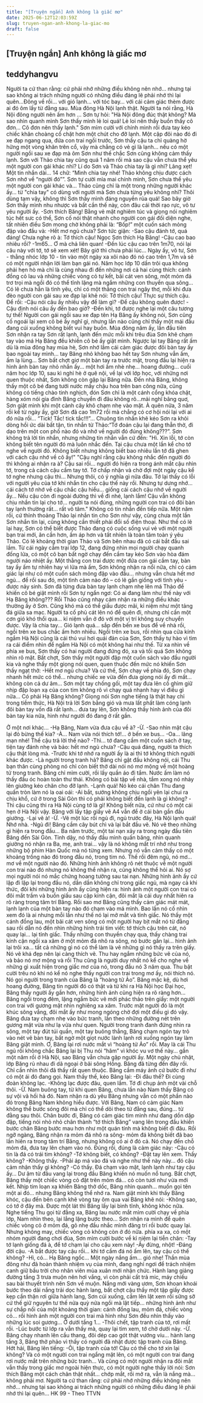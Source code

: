 ```yaml
---
title: "[Truyện ngắn] Anh không là giấc mơ"
date: 2025-06-12T12:03:59Z
slug: truyen-ngan-anh-khong-la-giac-mo
draft: false
---
```


## [Truyện ngắn] Anh không là giấc mơ

## teddyhangvu

Người ta cứ than rằng: cứ phải nhớ những điều không nên nhớ... nhưng tại sao không ai trách những người có những điều đáng lẽ phải nhớ thì lại quên...​Đông về rồi… với gió lạnh… với tóc bay… với cái cảm giác thèm được ai đó ôm lấy từ đằng sau. Mùa đông Hà Nội lạnh thật. Người ta nói rằng, Hà Nội đông người nên ấm hơn … Sơn tự hỏi: "Hà Nội đông đúc thật không? Mà sao nhìn quanh mình Sơn thấy mình lẻ loi quá! Lẻ loi nên thấy buồn thấy cô đơn… Cô đơn nên thấy lạnh." Sơn mỉm cười với chính mình rồi đưa tay kéo chiếc khăn choàng cổ chặt hơn một chút cho đỡ lạnh. Một cặp đôi nào đó đi xe đạp ngang qua, đứa con trai ngồi trước, Sơn thấy cậu ta chỉ quàng hờ hững một vòng khăn trên cổ, vậy mà chẳng có vẻ gì là lạnh… nếu có một người ngồi sau xe đạp mà ôm Sơn như thế chắc Sơn cũng không cảm thấy lạnh. Sơn với Thảo chia tay cũng quá 1 năm rồi mà sao cậu vẫn chưa thể yêu một người con gái khác nhỉ? 
Lí do Sơn và Thảo chia tay là gì nhỉ? Lãng xẹt! Một tin nhắn dài… 14 chữ: “Mình chia tay nhé! Thảo không chịu được cách Sơn nhớ về “người đó””. Sơn tự cười mỉa mai chính mình, Sơn chưa thể yêu một người con gái khác và… Thảo cũng chỉ là một trong những người khác ấy… từ "chia tay" có dùng với người mà Sơn chưa từng yêu không nhỉ? Thôi dùng tạm vậy, không thì Sơn thấy mình đáng nguyền rủa quá! Sao bây giờ Sơn thấy mình nhu nhược và bất cần thế này, còn đâu cái thời rạo rực, vô tư yêu người ấy.
-Sơn thích Băng!
Bằng vẻ mặt nghiêm túc và giọng nói nghiêm túc hết sưc có thể, Sơn cố nói thật nhanh cho người con gái đối diện nghe, tất nhiên điều Sơn mong chờ không phải là: “Bốp!” một cuốn sách mỏng đập vào đầu và:
-Hết mơ ngủ chưa?
Sơn tức giận:
-Sao cậu đánh tớ, quá đáng! Chưa nghe rõ à: Tớ thích cậu! Ngọc Sơn thích Hạ Băng!
-Cậu cao bao nhiêu rồi?
-1m65… Ơ mà chả liên quan!
-Đến lúc cậu cao trên 1m70, nói lại câu này với tớ, tớ sẽ xem xét! Bây giờ thì chưa phải lúc…
Ngày ấy, vô tư, Sơn - thằng nhóc lớp 10 - tin vào một ngày xa xôi nào đó nó cao trên 1,7m và sẽ có một người nhận lời làm bạn gái nó. Năm học lớp 10 dần trôi qua không phải hẹn hò mà chỉ là cùng nhau đi đến những nơi cả hai cùng thích: cánh đồng cỏ lau và những chiếc vòng cỏ tự kết, bãi cát ven sông, một mỏm đá trơ trọi mà ngồi đó có thể tĩnh lặng mà ngắm những con thuyền qua sông… Có lẽ chưa hẳn là tình yêu, chỉ có một thằng con trai ngây thơ, mỗi khi đưa đèo người con gái sau xe đạp lại khẽ nói: Tớ thích cậu! Thực sự thích cậu. Để rồi:
-Cậu nói câu ấy nhiều vậy để làm gì?
-Để cậu không quên được!
-Cậu định nói câu ấy đến bao giờ?
-Đến khi, tớ được nghe lại một câu tương tự thế!
Người con gái ngồi sau xe đạp tên Hạ Băng ấy không nói, Sơn cũng cố ngoái lại xem cô bé ấy nghĩ gì, nhưng lần nào cũng chỉ thấy một mái đầu đang cúi xuống không biết vui hay buồn. Mùa đông năm ấy, lần đầu tiên Sơn nhận ra tay Sơn rất lạnh, lạnh đến mức mỗi khi trêu đùa Sơn khẽ chạm tay vào má Hạ Băng đều khiến cô bé ấy giật mình. Ngược lại tay Băng rất ấm dù là mùa đông hay mùa hè, Sơn nhớ lắm cái cảm giác được đôi bàn tay ấy bao ngoài tay mình… tay Băng nhỏ không bao hết tay Sơn nhưng vẫn ấm, ấm lạ lùng…
Sơn bất chợt giơ một bàn tay ra trước mặt, trong đầu lại hiện ra hình ảnh bàn tay nhỏ nhắn ấy… một hơi ấm nhè nhẹ… hoang đường… cuối năm học lớp 10, sau kì nghỉ hè ở quê nội, về lại với lớp học, với những nơi quen thuộc nhất, Sơn không còn gặp lại Băng nữa. Đến nhà Băng, không thấy một cô bé đang tưới nước mấy chậu hoa trên ban công nữa, cũng không có tiếng chào tinh nghịch, đón Sơn chỉ là một cánh cổng khóa chặt, hàng xóm nói gia đình Băng chuyển đi đâu không rõ…mải nghĩ bâng quơ, Sơn giật mình khi một cành cây khô chạm nhẹ vào mặt. À quên nữa, 3 năm rồi kể từ ngày ấy, giờ Sơn đã cao 1m72 rồi mà chẳng có cơ hội nói lại với ai đó nữa rồi…
“Tick! Tắc! tick tắc!!!”… Chuông tin nhắn khẽ kéo Sơn ra khỏi dòng hồi ức dài bất tận, tin nhắn từ Thảo:“Tớ đoán cậu lại đang thẫn thờ, đi dạo trên một con phố nào đó và nhớ về người đó đúng không???”. Sơn không trả lời tin nhắn, nhưng những tin nhắn vẫn cứ đến: "Hì. Xin lỗi, tớ còn không biết tên người đó mà luôn nhắc đến. Tại cậu chưa một lần kể cho tớ nghe về người đó. Không biết nhưng không biết bao nhiêu lần tớ đã ghen với cách cậu nhớ về cô ấy!"
"Cậu nghĩ rằng cậu không nhắc đến người đó thì không ai nhận ra à? Cậu sai rồi… người đó hiện ra trong ánh mắt cậu nhìn tớ, trong cả cách cậu cầm tay tớ. Tớ chấp nhận và chờ đợi một ngày cậu kể tớ nghe nhưng cậu thì… Nhưng thôi, có ý nghĩa gì nữa đâu. Tớ lại thấy có lỗi với người yêu của tớ khi nhắn tin cho cậu thế này rồi. Nhưng tự dưng nhớ… cái cách tớ nhớ về cậu chắc cậu hiểu… giống cái cách cậu nhớ về người ấy… Nếu cậu còn đi ngoài đường thì về đi nhé, lạnh lắm! Cậu vẫn không chịu nhắn tin lại cho tớ… người ta nói đúng, những người con trai có đôi bàn tay lạnh thường rất… rất vô tâm."
Không có tin nhắn đến tiếp nữa. Một năm rồi, cứ thỉnh thoảng Thảo lại nhắn tin cho Sơn như vậy, cũng chưa một lần Sơn nhắn tin lại, cũng không cần thiết phải đổi số điện thoại. Như thế có lẽ lại hay, Sơn có thể biết được Thảo đang có cuộc sống vui vẻ với một người bạn trai mới, ân cần hơn, ấm áp hơn và tất nhiên là toàn tâm toàn ý yêu Thảo. Có lẽ khoảng thời gian Thảo và Sơn bên nhau đã có cái bắt đầu sai lầm. Từ cái ngày cắm trại lớp 12, đang đứng nhìn mọi người chạy quanh đống lửa, có một cô bạn bất ngờ chạy đến cầm tay kéo Sơn vào hòa đám người náo nhiệt ấy. Một thằng con trai được một đứa con gái cầm tay, bàn tay ấy ấm tự nhiên hay vì lửa mà ấm, Sơn không nhận ra nổi nữa, chỉ có cảm giác lại như có một cuốn sách mỏng đập vào đầu… nhưng vẫn chưa hết mơ ngủ… để rồi sau đó, một tình cảm nào đó – có lẽ gần giống với tình yêu - được nảy sinh. Sơn đã từng đưa bàn tay lạnh chạm nhẹ lên má Thảo để khiến cô bé giật mình rồi Sơn tự ngẩn ngơ: Có ai đang làm như thế này với Hạ Băng không??? Rồi Thảo cũng nhạy cảm nhận ra những điều khác thường ấy ở Sơn. Cũng khó mà có thể giấu được mãi, kỉ niệm như một tảng đá giữa sa mạc. Người ta cố phủ cát lên nó để quên đi, nhưng chỉ cần một cơn gió khó thổi qua… kỉ niệm vẫn ở đó với một vị trí không suy chuyển được. Vậy là chia tay...
Gió lạnh quá… sắp đến bến xe bus để về nhà rồi, ngồi trên xe bus chắc ấm hơn nhiều. Ngồi trên xe bus, rồi nhìn qua cửa kính ngắm Hà Nội cũng là cái thú vui hơi quái đản của Sơn, Sơn thấy tự hào vì tìm ra cái điểm nhìn để ngắm Hà Nội có một không hai như thế. Từ xa nhìn về phía xe bus, Sơn thấy có hai người đang đứng đó, xa và tối quá Sơn không nhìn rõ mặt. Bất chợt, Sơn thấy một người đập một cuốn sách vào đầu người kia và nghe thấy một giọng nói quen, quen thuộc đến mức nó khiến Sơn thấy ngạt thở:
-Hết mơ ngủ chưa?
Và cứ thế, Sơn chạy về phía đó, Sơn chạy nhanh hết mức có thể… nhưng chiếc xe vừa đến đưa giọng nói ấy đi mất… không còn cả dư âm… Sơn một tay chống gối, một tay đưa lên cố ghìm giữ nhịp đập loạn xạ của con tim không rõ vì chạy quá nhanh hay vì điều gì nữa… Có phải Hạ Băng không? Giọng nói Sơn nghe tiếng là thật hay chỉ trong tiềm thức, Hà Nội trả lời Sơn bằng gió và mưa lất phất làm cóng lạnh đôi bàn tay vốn đã rất lạnh… đưa tay lên, Sơn không thấy hình ảnh của đôi bàn tay kia nữa, hình như người đó đang ở rất gần.

​Ở một nơi khác…
-Hạ Băng, Nam vừa đưa cậu về à?
-Ừ.
-Sao nhìn mặt cậu lại đỏ bừng thế kia?
-À… Nam vừa nói thích tớ!… ở bến xe bus…
-Oa… lãng mạn nhé! Thế cậu trả lời thế nào?
-Thì… tớ đang cầm một cuốn sách ở tay, tiện tay đánh nhẹ và bảo: hết mơ ngủ chưa?
-Cậu quá đáng, người ta thích cậu thật lòng mà.
-Trước khi tớ nhớ ra người ấy là ai thì tớ không thích người khác được.
-Là người trong tranh hả?
Băng chỉ gật đầu không nói, cái Thu bạn thân cùng phòng nó chỉ còn biết thở dài nói nó mơ mộng về một hoàng tử trong tranh. Băng chỉ mỉm cười, rồi lấy quần áo đi tắm. Nước ấm làm nó thấy đầu óc hoàn toàn thư thái. Không có bài tập về nhà, tắm xong nó nhảy lên giường kéo chăn cho đỡ lạnh.
-Lạnh quá!
Nó kéo cái chăn Thu đang quấn tròn làm nó la oai oái:
-Ai bắt, sướng không chịu ngồi yên lại chui ra chịu khổ, cứ ở trong Sài Gòn thì có phải không biết đến lạnh là gì không?
-Thì cậu cũng thi ra Hà Nội cùng tớ là gì! Không biết nữa, cứ như có một cái hẹn ở Hà Nội vậy.
Băng với lấy tập giấy vẽ A4 vẫn để ở cái bàn gần đầu giường.
-Lại vẽ à! 
-Ừ.
-Vẽ một lúc rồi ngủ đi, ngủ trước đây, Hà Nội lạnh quá! Nhớ nhà.
-Ngủ đi!
Băng cầm cây bút chì và lại bắt đầu vẽ. Nó vẽ theo những gì hiện ra trong đầu… Ba năm trước, một tai nạn xảy ra trong ngày đầu tiên Băng đến Sài Gòn. Tỉnh dậy, nó thấy đầu mình quấn băng, nhìn quanh giường nó nhận ra Ba, mẹ, anh trai… vậy là nó không mất trí nhớ như trong những bộ phim Hàn Quốc mà nó từng xem. Nhưng nó vẫn cảm thấy có một khoảng trống nào đó trong đầu nó, trong tim nó. Thế rồi đêm ngủ, nó mơ… mơ về một người nào đó. Những hình ảnh không rõ nét thuộc về một người con trai nào đó nhưng nó không thể nhận ra, cũng không thể hỏi ai. Nó sợ mọi người nói nó mắc chứng hoang tưởng sau tai nạn. Những hình ảnh ấy cứ lặp đi lặp lại trong đầu nó, dần dần không chỉ trong giấc ngủ, mà ngay cả khi thức, đôi khi những hình ảnh ấy cũng hiện ra: hình ảnh một người con trai có đôi mắt trầm và buồn giấu sau cặp kính cận, đôi mắt là cái duy nhất hiên ra rõ ràng trong tâm trí Băng. Rồi sao mơ Băng cũng thấy cảm giác mát mát, lạnh lạnh của một bàn tay nào đó chạm vào má mình. Bao lần nó cố nhìn xem đó là ai nhưng mỗi lần như thế nó lại mở mắt và tỉnh giấc. Nó thấy một cánh đồng lau, một bãi cát ven sông có một người hay bịt mắt nó từ đằng sau rồi dẫn nó đến nhìn những hình trái tim viết: tớ thích cậu trên cát, nó quay lại… lại tỉnh giấc. Thấy những con thuyền chạy qua, thấy chàng trai kính cận ngồi xa xăm ở một mỏm đá nhô ra sông, nó bước gần lại… hình ảnh lại trôi xa… tất cả những gì nó có thể làm là vẽ những gì nó thấy ra trên giấy. Nó vẽ khá đẹp nên lại càng thích vẽ. Thu hay ngắm những bức vẽ của nó, và bảo nó mơ mộng và rồi Thu cũng là người duy nhất nó kể cho nghe về những gì xuất hiện trong giấc mơ của nó, trong đầu nó 3 năm qua. Thu bật cười trêu nó khi nó kể nó nghe thấy người con trai trong mơ ấy, nói thích nó. Nó gọi người trong tranh của Băng là “hoàng tử Ảo”. Băng mặc kệ, dù hơi hoang đường, Băng tin người đó có thật và từ khi ra Hà Nội học Đại học, Băng thấy người ấy gần hơn, những hình ảnh cũng hiện ra rõ ràng hơn… Băng ngồi trong đêm, lặng ngắm bức vẽ mới phác thảo trên giấy: một người con trai với gương mặt nhìn nghiêng xa xăm. Trước mặt người đó là một khúc sông vắng, đôi mắt ấy như mong ngóng chờ đợi một điều gì đó vậy. Băng đưa tay chạm nhẹ vào bức tranh, lần theo những đường nét trên gương mặt vừa như lạ vừa như quen. Người trong tranh đanh đứng nhìn ra sông, một tay đút túi quần, một tay buông thẳng, Băng chạm ngón tay trỏ vào nét vẽ bàn tay, bất ngờ một giọt nước lành lạnh rơi xuống ngón tay làm Băng giật mình. Ơ, Băng lại rơi nước mắt vì “hoàng tử Ảo” rồi. May là cái Thu ngủ rồi không chắc Băng lại bị Thu nói “hâm” vì khóc vu vơ thế này… gần một năm rồi ở Hà Nội, sao Băng vẫn chưa gặp người ấy.
Một ngày chủ nhật, lớp Băng rủ nhau đi dã ngoại ở bãi sông Hồng. Băng đã từng đến đây rồi. Chỉ cần nhìn thôi đã thấy rất quen thuộc. Băng cầm máy ảnh cứ bước đi như có một ái đó đang gọi. Nam thấy thế, kéo Băng lại:
-Đi đâu thế? Đi cùng đoàn không lạc.
-Không lạc được đâu, quen lắm. Tớ đi chụp ảnh một vài chỗ thôi.
-Ừ.
Nam buông tay, từ khi quen Băng, chưa lần nào Nam thấy Băng có sự vội vã hối hả đó. Nam nhận ra dù yêu Băng nhưng vẫn có một phần nào đó trong Băng Nam không hiểu được. Với Băng, Nam có cảm giác Nam không thể bước sóng đôi mà chỉ có thể dõi theo từ đằng sau, đúng… từ đằng sau thôi.
Chân bước đi, Băng có cảm giác tim mình như đang dồn dập đập, tiếng nói nhỏ nhỏ chân thành “tớ thích Băng” vang lên trong đầu khiến bước chân Băng bước mau hơn như một quán tính mà không biết đi đâu. Rồi ngỡ ngàng, Băng nhận ra mỏm đá nhô ra sông- mỏm đá không biết đã bao lần hiên ra trong tâm trí Băng, nhưng không có ai ở đó cả. Nó chạy đến chỗ mỏm đá, đưa tay lên chạm vào nó. Đúng rồi, đúng là cảm giác này:
-Cậu có tin là đá có trái tim không?
-Tớ không biết, có không?
-Đặt tay lên xem. Thấy không?
-Không thấy.
-Phải áp má vào đá và nghe như thế này này… đó cậu cảm nhận thấy gì không?
-Có thấy. Đá chạm vào mặt, lạnh lạnh như tay cậu ấy…
Dư âm từ đâu vang lại trong đầu Băng khiến nó muốn nổ tung. Bất chợt, Băng thấy một chiếc vòng cỏ đặt trên mỏm đá… cỏ còn tươi như vừa mới kết. Nhịp tim loạn xạ khiến Băng thở dốc, Băng nhìn quanh… muốn gọi tên một ai đó… nhưng Băng không thể nhớ ra. Nam giật mình khi thấy Băng khóc, cậu đến bên cạnh khẽ vòng tay ôm qua vai Băng khẽ nói:
-Không sao, có tớ ở đây mà. 
Được một lát thì Băng lấy lại bình tĩnh, không khóc nữa. Nghe tiếng Thu gọi từ đằng xa, Băng lau nước mắt mỉm cười chạy về phía lớp, Nam nhìn theo, lại lẳng lặng bước theo…
Sơn nhận ra mình để quên chiếc vòng cỏ ở mỏm đá, gõ nhẹ đầu nhắc mình đãng trí rồi bước quay lại. Nhưng không may, chiếc vòng cỏ không còn ở đó nữa. phía xa xa, có một nhóm người đang chơi đùa, Sơn mỉm cười bước về kỉ niệm lại tiễn chân:
-Tay tớ lạnh giống đá à, để tớ chạm lại cho cậu xem này!
-Ấy đừng, nhột!
-Đáng đời cậu.
-A bắt được tay cậu rồi… khi tớ cầm đá nó ấm lên, tay cậu có thế không?
-Hì, có… Hạ Băng ngốc…
Một ngày nắng ấm… gió nhẹ! Thần mùa đông như đã hoàn thành nhiệm vụ của mình, đang nghỉ ngơi để trách nhiệm canh giữ bầu trời cho nhân viên mùa xuân mới nhận chức. Hành lang giảng đường tầng 3 trưa muộn nên hơi vắng, vì còn phải cất trả mic, máy chiếu sau bài thuyết trình nên Sơn về muộn. Nắng mới vàng ươm, Sơn khoan khoái bước theo dải nắng trải dọc hành lang, bất chợt cậu thấy một tập giấy được kẹp cẩn thận rơi giữa hành lang, Sơn cúi xuống, cầm lên lật xem rồi sững sỡ cứ thế giữ nguyên tư thế nửa quỳ nửa ngồi mà lật tiếp… những hình ảnh như sự chắp nối của một khoảng thời gian: cánh đồng lau, mỏm đá, chiếc vòng cỏ… rồi hình ảnh một người con trai mà hình như Sơn đều nhìn thấy vào những lúc soi gương…
Ở dưới tầng 1…
-Thôi chết, tập tranh của tớ, rơi mất rồi.
-Lúc bước từ lớp ra vẫn thấy mà, quay lại tìm xem, tớ chờ dưới này.
-Ừ.
Băng chạy nhanh lên cầu thang, đôi dép cao gót thật vướng víu… hành lang tầng 3, Băng thở phảo vì thấy có người đã nhặt được tập tranh của Băng. Hớt hải, Băng lên tiếng:
-Ôi, tập tranh của tớ! Cậu có thể cho tớ xin lại không?
Và có một người con trai ngẩng mặt lên, có một người con trai đang rơi nước mắt trên những bức tranh… Và cũng có một người nhận ra đôi mắt vẫn thấy trong giấc mơ ngoài hiện thực, có một người nghe thấy lời nói: Sơn thích Băng một cách chân thật nhất… chớp mắt, rồi mở ra, vẫn là nắng mà… không phải mơ.
Người ta cứ than rằng: cứ phải nhớ những điều không nên nhớ... nhưng tại sao không ai trách những người có những điều đáng lẽ phải nhớ thì lại quên...
HK 99 - Theo TTVN​